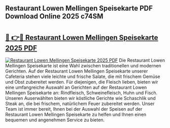 ## Restaurant Lowen Mellingen Speisekarte PDF Download Online 2025 c74SM

# <h2><a href="http://gc8ouo.nevu.top/?p=Restaurant+Lowen+Mellingen+Speisekarte">🔗 👉🔴 Restaurant Lowen Mellingen Speisekarte 2025 PDF</a></h2>

[![Restaurant Lowen Mellingen Speisekarte 2025 PDF](https://i.imgur.com/dBaPXMq.png)](http://gc8ouo.nevu.top/?p=Restaurant+Lowen+Mellingen+Speisekarte)
Die Restaurant Lowen Mellingen Speisekarte ist eine Wahl zwischen traditionellen und modernen Gerichten. Auf der Restaurant Lowen Mellingen Speisekarte unserer Cafeteria stehen viele leichte und frische Salate, die mit frischem Gemüse und Obst zubereitet werden. Für diejenigen, die Fleisch lieben, bieten wir eine umfangreiche Auswahl an Gerichten auf der Restaurant Lowen Mellingen Speisekarte an: Rindfleisch, Schweinefleisch, Huhn und Fisch. Unseren Auserwählten bieten wir köstliche Gerichte wie Schaschlik und Steak an, die bei frischem, natürlichem Feuer zubereitet werden. Unser Team ist immer bereit, Ihnen bei der Auswahl der Speisen auf der Restaurant Lowen Mellingen Speisekarte zu helfen und Ihnen einen bequemen und angenehmen Service zu bieten.
